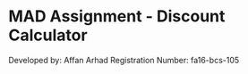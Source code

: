 # MAD Assignment - Discount Calculator

Developed by: Affan Arhad
Registration Number: fa16-bcs-105
